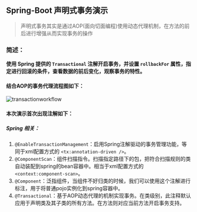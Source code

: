 ## Spring-Boot 声明式事务演示

> 声明式事务其实是通过AOP(面向切面编程)使用动态代理机制，在方法的前后进行增强从而实现事务的操作

### 简述：

**使用 Spring 提供的 `Transactional` 注解开启事务，并设置 `rollbackFor` 属性，指定进行回滚的条件，查看数据的前后变化，观察事务的特性。**

#### 结合AOP的事务代理流程图如下：

![transactionworkflow](https://user-images.githubusercontent.com/34121589/70375318-6533a300-1937-11ea-8b23-d355504d946e.png)

#### 本次演示首次出现注解如下：

##### Spring 相关：

1.  `@EnableTransactionManagement`：启用Spring注解驱动的事务管理功能，等同于xml配置方式的 `<tx:annotation-driven />`。
2.  `@ComponentScan`：组件扫描指令。扫描指定路径下的包，把符合扫描规则的类自动装配到spring的bean容器中。相当于xml配置方式的 `<context:component-scan>`。
3.  `@Component`：泛指组件，当组件不好归类的时候，我们可以使用这个注解进行标注，用于将普通pojo实例化到spring容器中。
4.  `@Transactional`：基于AOP动态代理的机制实现事务。在类级别，此注释默认应用于声明类及其子类的所有方法。在方法则对应当前方法开启事务支持。